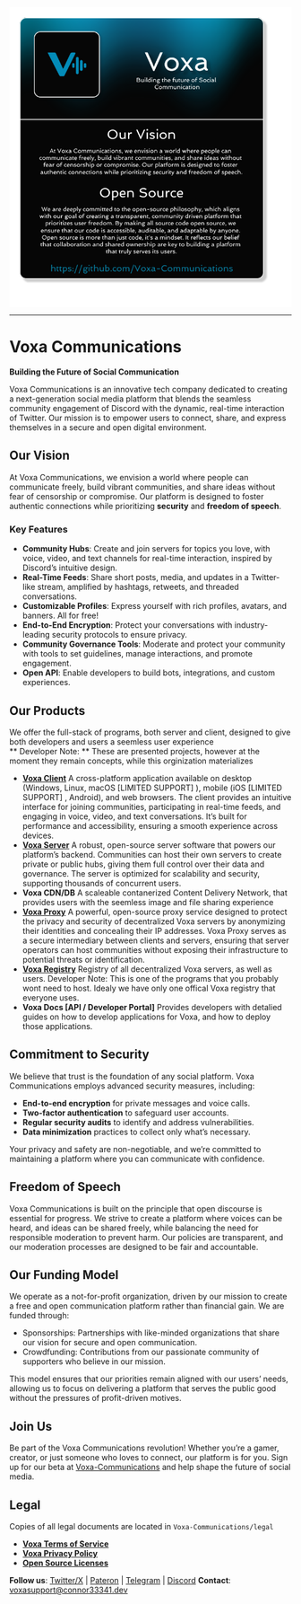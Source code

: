 <p><img align="center" src="card.png"></p>

---

# Voxa Communications

**Building the Future of Social Communication**

Voxa Communications is an innovative tech company dedicated to creating a next-generation social media platform that blends the seamless community engagement of Discord with the dynamic, real-time interaction of Twitter. Our mission is to empower users to connect, share, and express themselves in a secure and open digital environment.

## Our Vision
At Voxa Communications, we envision a world where people can communicate freely, build vibrant communities, and share ideas without fear of censorship or compromise. Our platform is designed to foster authentic connections while prioritizing **security** and **freedom of speech**.

### Key Features
- **Community Hubs**: Create and join servers for topics you love, with voice, video, and text channels for real-time interaction, inspired by Discord’s intuitive design.
- **Real-Time Feeds**: Share short posts, media, and updates in a Twitter-like stream, amplified by hashtags, retweets, and threaded conversations.
- **Customizable Profiles**: Express yourself with rich profiles, avatars, and banners. All for free!
- **End-to-End Encryption**: Protect your conversations with industry-leading security protocols to ensure privacy.
- **Community Governance Tools**:  Moderate and protect your community with tools to set guidelines, manage interactions, and promote engagement.
- **Open API**: Enable developers to build bots, integrations, and custom experiences.

## Our Products
We offer the full-stack of programs, both server and client, designed to give both developers and users a seemless user experience \
** Developer Note: ** These are presented projects, however at the moment they remain concepts, while this orginization materializes
 - **[Voxa Client](https://github.com/Voxa-Communications/VoxaCommunications-Client)** A cross-platform application available on desktop (Windows, Linux, macOS [LIMITED SUPPORT] ), mobile (iOS [LIMITED SUPPORT] , Android), and web browsers. The client provides an intuitive interface for joining communities, participating in real-time feeds, and engaging in voice, video, and text conversations. It’s built for performance and accessibility, ensuring a smooth experience across devices.
 - **[Voxa Server](https://github.com/Voxa-Communications/VoxaCommunications-Server)** A robust, open-source server software that powers our platform’s backend. Communities can host their own servers to create private or public hubs, giving them full control over their data and governance. The server is optimized for scalability and security, supporting thousands of concurrent users.
 - **Voxa CDN/DB** A scaleable contanerized Content Delivery Network, that provides users with the seemless image and file sharing experience
 - **[Voxa Proxy](https://github.com/Voxa-Communications/VoxaCommunications-Proxy)** A powerful, open-source proxy service designed to protect the privacy and security of decentralized Voxa servers by anonymizing their identities and concealing their IP addresses. Voxa Proxy serves as a secure intermediary between clients and servers, ensuring that server operators can host communities without exposing their infrastructure to potential threats or identification.
 - **[Voxa Registry](https://github.com/Voxa-Communications/VoxaCommunications-Registry)** Registry of all decentralized Voxa servers, as well as users. Developer Note: This is one of the programs that you probably wont need to host. Idealy we have only one offical Voxa registry that everyone uses.
 - **Voxa Docs [API / Developer Portal]** Provides developers with detalied guides on how to develop applications for Voxa, and how to deploy those applications.

## Commitment to Security
We believe that trust is the foundation of any social platform. Voxa Communications employs advanced security measures, including:
- **End-to-end encryption** for private messages and voice calls.
- **Two-factor authentication** to safeguard user accounts.
- **Regular security audits** to identify and address vulnerabilities.
- **Data minimization** practices to collect only what’s necessary.

Your privacy and safety are non-negotiable, and we’re committed to maintaining a platform where you can communicate with confidence.

## Freedom of Speech
Voxa Communications is built on the principle that open discourse is essential for progress. We strive to create a platform where voices can be heard, and ideas can be shared freely, while balancing the need for responsible moderation to prevent harm. Our policies are transparent, and our moderation processes are designed to be fair and accountable.

## Our Funding Model
We operate as a not-for-profit organization, driven by our mission to create a free and open communication platform rather than financial gain. We are funded through:
 - Sponsorships: Partnerships with like-minded organizations that share our vision for secure and open communication.
 - Crowdfunding: Contributions from our passionate community of supporters who believe in our mission.

This model ensures that our priorities remain aligned with our users’ needs, allowing us to focus on delivering a platform that serves the public good without the pressures of profit-driven motives.

## Join Us
Be part of the Voxa Communications revolution! Whether you’re a gamer, creator, or just someone who loves to connect, our platform is for you. Sign up for our beta at [Voxa-Communications](https://voxa-communications.github.io) and help shape the future of social media.

## Legal
Copies of all legal documents are located in `Voxa-Communications/legal`
 - **[Voxa Terms of Service](https://github.com/Voxa-Communications/legal/raw/refs/heads/main/documents/TOS.txt)**
 - **[Voxa Privacy Policy](https://github.com/Voxa-Communications/legal/raw/refs/heads/main/documents/PrivacyPolicy.txt)**
 - **[Open Source Licenses]()**

**Follow us**: [Twitter/X](https://x.com/VoxaOffical) | [Pateron](https://patreon.com/VoxaCommunications) | [Telegram](https://t.me/voxacommunications) | [Discord](https://discord.gg/EDtPX5E4D4)
**Contact**: voxasupport@connor33341.dev
